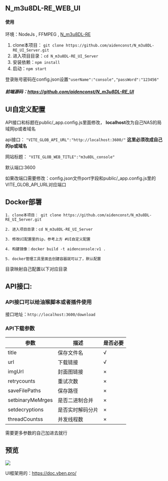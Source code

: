 ## N_m3u8DL-RE_WEB_UI
#### 使用
环境：NodeJs , FFMPEG , <a href="https://github.com/nilaoda/N_m3u8DL-RE">N_m3u8DL-RE</a>

1. clone本项目： `git clone https://github.com/aidenconst/N_m3u8DL-RE_UI_Server.git`
2. 进入项目目录：`cd N_m3u8DL-RE_UI_Server`
3. 安装依赖：`npm install`
4. 启动：`npm start`

登录账号密码在config.json设置`"userName":"console","passWord":"123456"`
##### 前端源码：https://github.com/aidenconst/N_m3u8DL-RE_UI
## UI自定义配置
API接口和标题在public/_app.config.js里面修改，
**localhost**改为自己NAS的局域网ip或者域名

api接口： `"VITE_GLOB_API_URL":"http://localhost:3600/"` **这里必须改成自己的ip或域名**


网站标题： `"VITE_GLOB_WEB_TITLE":"m3u8DL_console"`

默认端口:3600

如果改端口需要修改：config.json文件port字段和public/_app.config.js里的VITE_GLOB_API_URL对应端口


## Docker部署
    1. clone本项目： git clone https://github.com/aidenconst/N_m3u8DL-RE_UI_Server.git

    2. 进入项目目录：cd N_m3u8DL-RE_UI_Server

    3. 修改UI配置里的ip，参考上方 #UI自定义配置

    4. 构建镜像：docker build -t aidenconsole:v1 .

    5. docker管理工具里面去创建容器就可以了，默认配置

目录映射自己配置以下对应目录
## API接口:

### API接口可以给油猴脚本或者插件使用
接口地址：`http://localhost:3600/download`
### API下载参数
参数  | 描述  | 是否必要
 ---- | ----- | ------  
title  | 保存文件名 | √
url  | 下载链接 | √
imgUrl  | 封面图链接 | ×
retrycounts  | 重试次数 | ×
saveFilePaths  | 保存路径 | ×
setbinaryMeMrges  | 是否二进制合并 | ×
setdecryptions  | 是否实时解码分片 | ×
threadCountss  | 并发线程数 | ×


需要更多参数的自己加进去就行
## 预览
<img src="https://github.com/aidenconst/N_m3u8DL-RE_WEB_UI/blob/d67176fb2682ad3c1b1a7d9f82a65b2f3e8946aa/1.PNG">

UI框架用的：https://doc.vben.pro/

